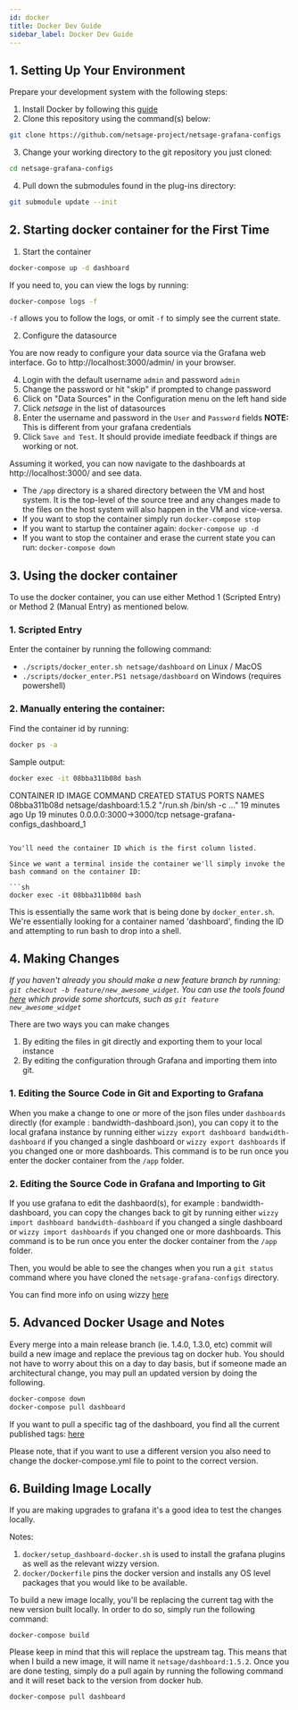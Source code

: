 ```yaml
---
id: docker
title: Docker Dev Guide
sidebar_label: Docker Dev Guide
---
```

## 1. Setting Up Your Environment 

Prepare your development system with the following steps:

1. Install Docker by following this [guide](https://docs.docker.com/install/)
2. Clone this repository using the command(s) below:

```sh
git clone https://github.com/netsage-project/netsage-grafana-configs
```

3. Change your working directory to the git repository you just cloned:

```sh
cd netsage-grafana-configs
```

4. Pull down the submodules found in the plug-ins directory:

```sh
git submodule update --init
```

## 2. Starting docker container for the First Time

1. Start the container

```sh
docker-compose up -d dashboard
```

If you need to, you can view the logs by running:

```sh
docker-compose logs -f 
```

`-f` allows you to follow the logs, or omit `-f` to simply see the current state.

2. Configure the datasource

You are now ready to configure your data source via the Grafana web interface. Go to http://localhost:3000/admin/ in your browser.

4. Login with the default username `admin` and password `admin`
5. Change the password or hit "skip" if prompted to change password
6. Click on "Data Sources" in the Configuration menu on the left hand side
7. Click *netsage* in the list of datasources
8. Enter the username and password in the `User` and `Password` fields **NOTE:** This is different from your grafana credentials
9. Click `Save and Test`. It should provide imediate feedback if things are working or not.

Assuming it worked, you can now navigate to the dashboards at http://localhost:3000/ and see data.

* The `/app` directory is a shared directory between the VM and host system. It is the top-level of the source tree and any changes made to the files on the host system will also happen in the VM and vice-versa. 
* If you want to stop the container simply run `docker-compose stop`
* If you want to startup the container again: `docker-compose up -d `
* If you want to stop the container and erase the current state you can run: `docker-compose down`

## 3. Using the docker container 

To use the docker container, you can use either Method 1 (Scripted Entry) or Method 2 (Manual Entry) as mentioned below.

### 1. Scripted Entry 

Enter the container by running the following command:
- `./scripts/docker_enter.sh netsage/dashboard` on Linux / MacOS
- `./scripts/docker_enter.PS1 netsage/dashboard` on Windows (requires powershell)

### 2. Manually entering the container:

Find the container id by running:

```sh
docker ps -a 
```

Sample output:

```sh
docker exec -it 08bba311b08d bash
```
CONTAINER ID        IMAGE                     COMMAND                  CREATED             STATUS              PORTS                    NAMES
08bba311b08d        netsage/dashboard:1.5.2   "/run.sh /bin/sh -c …"   19 minutes ago      Up 19 minutes       0.0.0.0:3000->3000/tcp   netsage-grafana-configs_dashboard_1
```

You'll need the container ID which is the first column listed.

Since we want a terminal inside the container we'll simply invoke the bash command on the container ID:

```sh
docker exec -it 08bba311b08d bash
```

This is essentially the same work that is being done by `docker_enter.sh`.  We're essentially looking for a container named 'dashboard', finding the ID and attempting to run bash to drop into a shell.

## 4. Making Changes

*If you haven't already you should make a new feature branch by running: `git checkout -b feature/new_awesome_widget`. You can use the tools found [here](https://github.com/tj/git-extras/blob/master/Commands.md#git-featurerefactorbugchore) which provide some shortcuts, such as `git feature new_awesome_widget`*

There are two ways you can make changes

1. By editing the files in git directly and exporting them to your local instance
2. By editing the configuration through Grafana and importing them into git.

### 1. Editing the Source Code in Git and Exporting to Grafana

When you make a change to one or more of the json files under `dashboards` directly (for example : bandwidth-dashboard.json), you can copy it to the local grafana instance by running either `wizzy export dashboard bandwidth-dashboard` if you changed a single dashboard or `wizzy export dashboards` if you changed one or more dashboards. This command is to be run once you enter the docker container from the `/app` folder.

### 2. Editing the Source Code in Grafana and Importing to Git 

If you use grafana to edit the dashbaord(s), for example : bandwidth-dashboard, you can copy the changes back to git by running either `wizzy import dashboard bandwidth-dashboard` if you changed a single dashboard or `wizzy import dashboards` if you changed one or more dashboards. This command is to be run once you enter the docker container from the `/app` folder.

Then, you would be able to see the changes when you run a `git status` command where you have cloned the `netsage-grafana-configs` directory.

You can find more info on using wizzy [here](04_WIZZY.md)

## 5. Advanced Docker Usage and Notes

Every merge into a main release branch (ie. 1.4.0, 1.3.0, etc) commit will build a new image and replace the previous tag on docker hub. You should not have to worry about this on a day to day basis, but if someone made an architectural change, you may pull an updated version by doing the following.

```sh
docker-compose down
docker-compose pull dashboard
```

If you want to pull a specific tag of the dashboard, you find all the current published tags: [here](https://hub.docker.com/r/netsage/dashboard/tags)

Please note, that if you want to use a different version you also need to change the docker-compose.yml file to point to the correct version.

## 6. Building Image Locally

If you are making upgrades to grafana it's a good idea to test the changes locally.

Notes:

1. `docker/setup_dashboard-docker.sh` is used to install the grafana plugins as well as the relevant wizzy version.
2. `docker/Dockerfile` pins the docker version and installs any OS level packages that you would like to be available.

To build a new image locally, you'll be replacing the current tag with the new version built locally. In order to do so, simply run the following command:

```
docker-compose build 
```


Please keep in mind that this will replace the upstream tag. This means that when I build a new image, it will name it `netsage/dashboard:1.5.2`. Once you are done testing, simply do a pull again by running the following command and it will reset back to the version from docker hub. 

```sh
docker-compose pull dashboard
```
